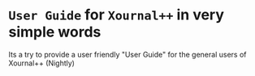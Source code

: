# `User Guide` for `Xournal++` in very simple words
Its a try to provide a user friendly "User Guide" for the general users of Xournal++ (Nightly)
